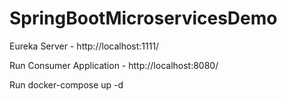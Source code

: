 # SpringBootMicroservicesDemo

Eureka Server - http://localhost:1111/

Run Consumer Application - http://localhost:8080/


Run docker-compose up -d
